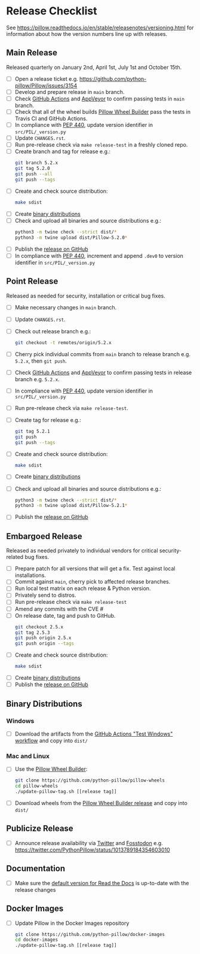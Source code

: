 # Release Checklist

See https://pillow.readthedocs.io/en/stable/releasenotes/versioning.html for
information about how the version numbers line up with releases.

## Main Release

Released quarterly on January 2nd, April 1st, July 1st and October 15th.

* [ ] Open a release ticket e.g. https://github.com/python-pillow/Pillow/issues/3154
* [ ] Develop and prepare release in `main` branch.
* [ ] Check [GitHub Actions](https://github.com/python-pillow/Pillow/actions) and [AppVeyor](https://ci.appveyor.com/project/python-pillow/Pillow) to confirm passing tests in `main` branch.
* [ ] Check that all of the wheel builds [Pillow Wheel Builder](https://github.com/python-pillow/pillow-wheels) pass the tests in Travis CI and GitHub Actions.
* [ ] In compliance with [PEP 440](https://www.python.org/dev/peps/pep-0440/), update version identifier in `src/PIL/_version.py`
* [ ] Update `CHANGES.rst`.
* [ ] Run pre-release check via `make release-test` in a freshly cloned repo.
* [ ] Create branch and tag for release e.g.:
  ```bash
  git branch 5.2.x
  git tag 5.2.0
  git push --all
  git push --tags
  ```
* [ ] Create and check source distribution:
  ```bash
  make sdist
  ```
* [ ] Create [binary distributions](https://github.com/python-pillow/Pillow/blob/main/RELEASING.md#binary-distributions)
* [ ] Check and upload all binaries and source distributions e.g.:
  ```bash
  python3 -m twine check --strict dist/*
  python3 -m twine upload dist/Pillow-5.2.0*
  ```
* [ ] Publish the [release on GitHub](https://github.com/python-pillow/Pillow/releases)
* [ ] In compliance with [PEP 440](https://www.python.org/dev/peps/pep-0440/), increment and append `.dev0` to version identifier in `src/PIL/_version.py`

## Point Release

Released as needed for security, installation or critical bug fixes.

* [ ] Make necessary changes in `main` branch.
* [ ] Update `CHANGES.rst`.
* [ ] Check out release branch e.g.:
  ```bash
  git checkout -t remotes/origin/5.2.x
  ```
* [ ] Cherry pick individual commits from `main` branch to release branch e.g. `5.2.x`, then `git push`.



* [ ] Check [GitHub Actions](https://github.com/python-pillow/Pillow/actions) and [AppVeyor](https://ci.appveyor.com/project/python-pillow/Pillow) to confirm passing tests in release branch e.g. `5.2.x`.
* [ ] In compliance with [PEP 440](https://www.python.org/dev/peps/pep-0440/), update version identifier in `src/PIL/_version.py`
* [ ] Run pre-release check via `make release-test`.
* [ ] Create tag for release e.g.:
  ```bash
  git tag 5.2.1
  git push
  git push --tags
  ```
* [ ] Create and check source distribution:
  ```bash
  make sdist
  ```
* [ ] Create [binary distributions](https://github.com/python-pillow/Pillow/blob/main/RELEASING.md#binary-distributions)
* [ ] Check and upload all binaries and source distributions e.g.:
  ```bash
  python3 -m twine check --strict dist/*
  python3 -m twine upload dist/Pillow-5.2.1*
  ```
* [ ] Publish the [release on GitHub](https://github.com/python-pillow/Pillow/releases)

## Embargoed Release

Released as needed privately to individual vendors for critical security-related bug fixes.

* [ ] Prepare patch for all versions that will get a fix. Test against local installations.
* [ ] Commit against `main`, cherry pick to affected release branches.
* [ ] Run local test matrix on each release & Python version.
* [ ] Privately send to distros.
* [ ] Run pre-release check via `make release-test`
* [ ] Amend any commits with the CVE #
* [ ] On release date, tag and push to GitHub.
  ```bash
  git checkout 2.5.x
  git tag 2.5.3
  git push origin 2.5.x
  git push origin --tags
  ```
* [ ] Create and check source distribution:
  ```bash
  make sdist
  ```
* [ ] Create [binary distributions](https://github.com/python-pillow/Pillow/blob/main/RELEASING.md#binary-distributions)
* [ ] Publish the [release on GitHub](https://github.com/python-pillow/Pillow/releases)

## Binary Distributions

### Windows
* [ ] Download the artifacts from the [GitHub Actions "Test Windows" workflow](https://github.com/python-pillow/Pillow/actions/workflows/test-windows.yml)
  and copy into `dist/`

### Mac and Linux
* [ ] Use the [Pillow Wheel Builder](https://github.com/python-pillow/pillow-wheels):
  ```bash
  git clone https://github.com/python-pillow/pillow-wheels
  cd pillow-wheels
  ./update-pillow-tag.sh [[release tag]]
  ```
* [ ] Download wheels from the [Pillow Wheel Builder release](https://github.com/python-pillow/pillow-wheels/releases)
  and copy into `dist/`

## Publicize Release

* [ ] Announce release availability via [Twitter](https://twitter.com/pythonpillow) and [Fosstodon](https://fosstodon.org/@pillow) e.g. https://twitter.com/PythonPillow/status/1013789184354603010

## Documentation

* [ ] Make sure the [default version for Read the Docs](https://pillow.readthedocs.io/en/stable/) is up-to-date with the release changes

## Docker Images

* [ ] Update Pillow in the Docker Images repository
  ```bash
  git clone https://github.com/python-pillow/docker-images
  cd docker-images
  ./update-pillow-tag.sh [[release tag]]
  ```
